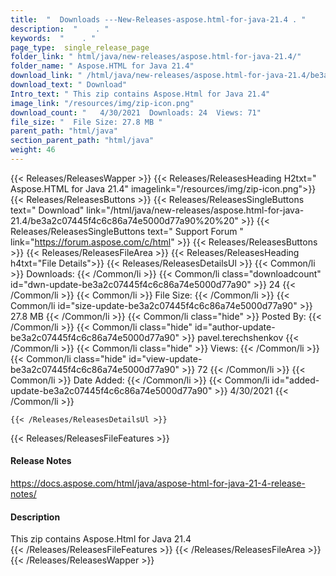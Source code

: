 ```yaml
---
title:  "  Downloads ---New-Releases-aspose.html-for-java-21.4 . " 
description:  "    . " 
keywords:  "    . " 
page_type:  single_release_page
folder_link: " html/java/new-releases/aspose.html-for-java-21.4/"
folder_name: " Aspose.HTML for Java 21.4"
download_link: " /html/java/new-releases/aspose.html-for-java-21.4/be3a2c07445f4c6c86a74e5000d77a90"
download_text: " Download"
Intro_text: " This zip contains Aspose.Html for Java 21.4"
image_link: "/resources/img/zip-icon.png"
download_count: "   4/30/2021  Downloads: 24  Views: 71"
file_size: "  File Size: 27.8 MB "
parent_path: "html/java"
section_parent_path: "html/java"
weight: 46
---
```


{{< Releases/ReleasesWapper >}}
  {{< Releases/ReleasesHeading H2txt=" Aspose.HTML for Java 21.4" imagelink="/resources/img/zip-icon.png">}}
  {{< Releases/ReleasesButtons >}}
    {{< Releases/ReleasesSingleButtons text=" Download" link="/html/java/new-releases/aspose.html-for-java-21.4/be3a2c07445f4c6c86a74e5000d77a90%20%20" >}}
    {{< Releases/ReleasesSingleButtons text=" Support Forum " link="https://forum.aspose.com/c/html" >}}
  {{< Releases/ReleasesButtons >}}
  {{< Releases/ReleasesFileArea >}}
    {{< Releases/ReleasesHeading h4txt="File Details">}}
    {{< Releases/ReleasesDetailsUl >}}
            {{< Common/li  >}} Downloads: {{< /Common/li >}} 
      {{< Common/li class="downloadcount" id="dwn-update-be3a2c07445f4c6c86a74e5000d77a90" >}} 24 {{< /Common/li >}} 
      {{< Common/li  >}} File Size: {{< /Common/li >}} 
      {{< Common/li id="size-update-be3a2c07445f4c6c86a74e5000d77a90" >}} 27.8 MB {{< /Common/li >}} 
      {{< Common/li  class="hide" >}} Posted By: {{< /Common/li >}} 
      {{< Common/li class="hide" id="author-update-be3a2c07445f4c6c86a74e5000d77a90" >}} pavel.terechshenkov {{< /Common/li >}} 
      {{< Common/li class="hide"  >}} Views: {{< /Common/li >}} 
      {{< Common/li class="hide" id="view-update-be3a2c07445f4c6c86a74e5000d77a90" >}} 72 {{< /Common/li >}} 
      {{< Common/li  >}} Date Added: {{< /Common/li >}} 
      {{< Common/li id="added-update-be3a2c07445f4c6c86a74e5000d77a90" >}} 4/30/2021 {{< /Common/li >}} 

    {{< /Releases/ReleasesDetailsUl >}}

  {{< Releases/ReleasesFileFeatures >}}
      <h4>Release Notes</h4><div><a href="https://docs.aspose.com/html/java/aspose-html-for-java-21-4-release-notes/">https://docs.aspose.com/html/java/aspose-html-for-java-21-4-release-notes/</a></div><h4>Description</h4><div class="HTMLDescription">This zip contains Aspose.Html for Java 21.4</div>
  {{< /Releases/ReleasesFileFeatures >}}
 {{< /Releases/ReleasesFileArea >}}
{{< /Releases/ReleasesWapper >}}


